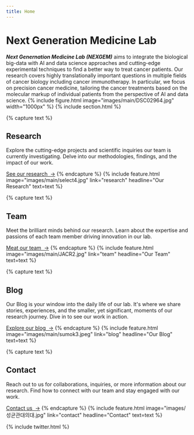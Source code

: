 ```yaml
---
title: Home
---
```


# **Next Generation Medicine Lab**
***Next Genernation Medicine Lab (NEXGEM)*** aims to integrate the biological big-data with AI and data science approaches and cutting-edge experimental techniques to find a better way to treat cancer patients. Our research covers highly translationally important questions in multiple fields of cancer biology including cancer immunotherapy. In particular, we focus on precision cancer medicine, tailoring the cancer treatments based on the molecular markup of individual patients from the perspective of AI and data science.
{% include figure.html image="images/main/DSC02964.jpg" width="1000px" %}
{% include section.html %}

{% capture text %}
## **Research**
Explore the cutting-edge projects and scientific inquiries our team is currently investigating. Delve into our methodologies, findings, and the impact of our work.

[See our research &nbsp;→](research)
{% endcapture %}
{%  include feature.html image="images/main/select4.jpg" link="research" headline="Our Research" text=text %}

{% capture text %}
## **Team**
Meet the brilliant minds behind our research. Learn about the expertise and passions of each team member driving innovation in our lab.

[Meat our team &nbsp;→](team)
{% endcapture %}
{% include feature.html image="images/main/JACR2.jpg" link="team" headline="Our Team" text=text %}

{% capture text %}
## **Blog**
Our Blog is your window into the daily life of our lab. It's where we share stories, experiences, and the smaller, yet significant, moments of our research journey. Dive in to see our work in action.

[Explore our blog &nbsp;→](blog)
{% endcapture %}
{% include feature.html image="images/main/sumok3.jpeg" link="blog" headline="Our Blog" text=text %}


{% capture text %}
## **Contact**
Reach out to us for collaborations, inquiries, or more information about our research. Find how to connect with our team and stay engaged with our work.

[Contact us &nbsp;→](contact)
{% endcapture %}
{% include feature.html image="images/성균관대의대.jpg" link="contact" headline="Contact" text=text %}


{% include twitter.html %}
